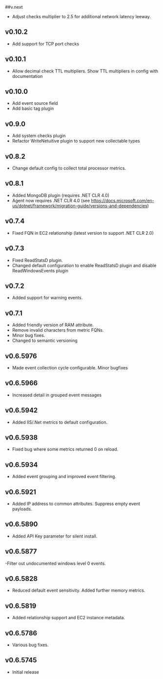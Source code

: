##v.next
- Adjust checks multiplier to 2.5 for additional network latency leeway.

## v0.10.2
- Add support for TCP port checks

## v0.10.1
- Allow decimal check TTL multipliers. Show TTL multipliers in config with documentation

## v0.10.0
- Add event source field
- Add basic tag plugin

## v0.9.0
- Add system checks plugin
- Refactor WriteNetuitive plugin to support new collectable types

## v0.8.2
- Change default config to collect total processor metrics.

## v0.8.1
- Added MongoDB plugin (requires .NET CLR 4.0)
- Agent now requires .NET CLR 4.0 (see https://docs.microsoft.com/en-us/dotnet/framework/migration-guide/versions-and-dependencies)

## v0.7.4
- Fixed FQN in EC2 relationship (latest version to support .NET CLR 2.0)

## v0.7.3
- Fixed ReadStatsD plugin.
- Changed default configuration to enable ReadStatsD plugin and disable ReadWindowsEvents plugin

## v0.7.2
- Added support for warning events.

## v0.7.1
- Added friendly version of RAM attribute.
- Remove invalid characters from metric FQNs.
- Minor bug fixes.
- Changed to semantic versioning

## v0.6.5976
- Made event collection cycle configurable. Minor bugfixes

## v0.6.5966
- Increased detail in grouped event messages

## v0.6.5942
- Added IIS/.Net metrics to default configuration.

## v0.6.5938
- Fixed bug where some metrics returned 0 on reload.

## v0.6.5934
- Added event grouping and improved event filtering.

## v0.6.5921
- Added IP address to common attributes. Suppress empty event payloads.

## v0.6.5890
- Added API Key parameter for silent install.

## v0.6.5877
-Filter out undocumented windows level 0 events.

## v0.6.5828
- Reduced default event sensitivity. Added further memory metrics.

## v0.6.5819
- Added relationship support and EC2 instance metadata.

## v0.6.5786
- Various bug fixes.
## v0.6.5745
- Initial release
